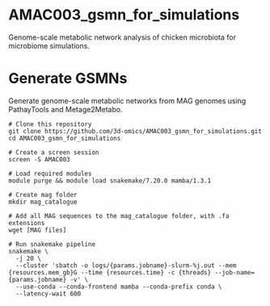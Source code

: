 # AMAC003_gsmn_for_simulations
Genome-scale metabolic network analysis of chicken microbiota for microbiome simulations.

# Generate GSMNs 
Generate genome-scale metabolic networks from MAG genomes using PathayTools and Metage2Metabo.

```{sh}
# Clone this repository
git clone https://github.com/3d-omics/AMAC003_gsmn_for_simulations.git
cd AMAC003_gsmn_for_simulations

# Create a screen session
screen -S AMAC003

# Load required modules
module purge && module load snakemake/7.20.0 mamba/1.3.1

# Create mag folder
mkdir mag_catalogue

# Add all MAG sequences to the mag_catalogue folder, with .fa extensions
wget [MAG files]

# Run snakemake pipeline
snakemake \
  -j 20 \
  --cluster 'sbatch -o logs/{params.jobname}-slurm-%j.out --mem {resources.mem_gb}G --time {resources.time} -c {threads} --job-name={params.jobname} -v' \
  --use-conda --conda-frontend mamba --conda-prefix conda \
  --latency-wait 600
```
